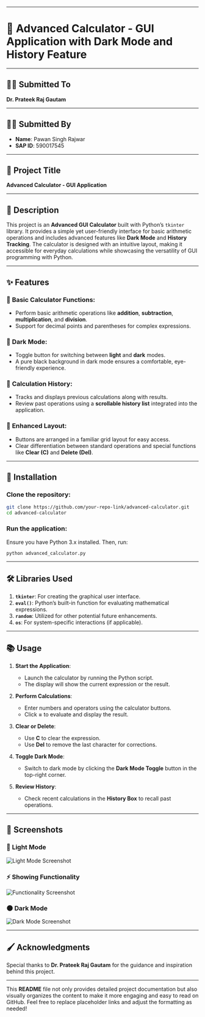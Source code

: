

---

# **📱 Advanced Calculator - GUI Application with Dark Mode and History Feature**

---

## **👨‍🏫 Submitted To**  
**Dr. Prateek Raj Gautam**

---

## **👨‍🎓 Submitted By**  
- **Name**: Pawan Singh Rajwar  
- **SAP ID**: 590017545  

---

## **📄 Project Title**  
**Advanced Calculator - GUI Application**

---

## **📖 Description**  
This project is an **Advanced GUI Calculator** built with Python’s `tkinter` library. It provides a simple yet user-friendly interface for basic arithmetic operations and includes advanced features like **Dark Mode** and **History Tracking**. The calculator is designed with an intuitive layout, making it accessible for everyday calculations while showcasing the versatility of GUI programming with Python.

---

## **✨ Features**
### 🧮 **Basic Calculator Functions**:
- Perform basic arithmetic operations like **addition**, **subtraction**, **multiplication**, and **division**.
- Support for decimal points and parentheses for complex expressions.

### 🌙 **Dark Mode**:
- Toggle button for switching between **light** and **dark** modes.
- A pure black background in dark mode ensures a comfortable, eye-friendly experience.

### 📜 **Calculation History**:
- Tracks and displays previous calculations along with results.
- Review past operations using a **scrollable history list** integrated into the application.

### 🎨 **Enhanced Layout**:
- Buttons are arranged in a familiar grid layout for easy access.
- Clear differentiation between standard operations and special functions like **Clear (C)** and **Delete (Del)**.

---

## **🔧 Installation**
### Clone the repository:
```bash
git clone https://github.com/your-repo-link/advanced-calculator.git
cd advanced-calculator
```
### Run the application:
Ensure you have Python 3.x installed. Then, run:
```bash
python advanced_calculator.py
```

---

## **🛠️ Libraries Used**
1. **`tkinter`**: For creating the graphical user interface.
2. **`eval()`**: Python’s built-in function for evaluating mathematical expressions.
3. **`random`**: Utilized for other potential future enhancements.
4. **`os`**: For system-specific interactions (if applicable).

---

## **📚 Usage**
1. **Start the Application**:
   - Launch the calculator by running the Python script.
   - The display will show the current expression or the result.

2. **Perform Calculations**:
   - Enter numbers and operators using the calculator buttons.
   - Click **=** to evaluate and display the result.

3. **Clear or Delete**:
   - Use **C** to clear the expression.
   - Use **Del** to remove the last character for corrections.

4. **Toggle Dark Mode**:
   - Switch to dark mode by clicking the **Dark Mode Toggle** button in the top-right corner.

5. **Review History**:
   - Check recent calculations in the **History Box** to recall past operations.

---

## **📸 Screenshots**
### 🌟 **Light Mode**
![Light Mode Screenshot](<Screenshot 2024-11-25 122511-1.png>)

### ⚡ **Showing Functionality**
![Functionality Screenshot](<Screenshot 2024-11-25 122523-1.png>)

### 🌑 **Dark Mode**
![Dark Mode Screenshot](<Screenshot 2024-11-25 122537-1.png>)

---

## **🖌️ Acknowledgments**
Special thanks to **Dr. Prateek Raj Gautam** for the guidance and inspiration behind this project.  

---

This **README** file not only provides detailed project documentation but also visually organizes the content to make it more engaging and easy to read on GitHub. Feel free to replace placeholder links and adjust the formatting as needed!